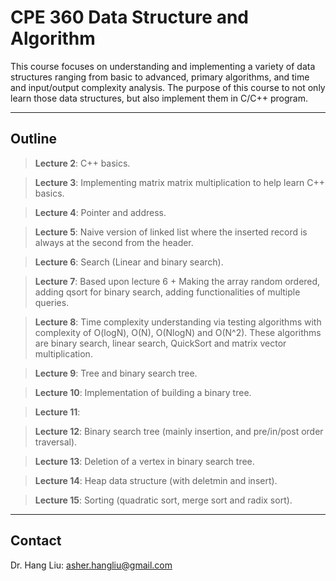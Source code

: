 # CPE 360 Data Structure and Algorithm

This course focuses on understanding and implementing a variety of data structures ranging from basic to advanced, primary algorithms, and time and input/output complexity analysis. The purpose of this course to not only learn those data structures, but also implement them in C/C++ program.


---
Outline 
---

> **Lecture 2**: C++ basics.

> **Lecture 3**: Implementing matrix matrix multiplication to help learn C++ basics.

> **Lecture 4**: Pointer and address.

> **Lecture 5**: Naive version of linked list where the inserted record is always at the second from the header.

> **Lecture 6**: Search (Linear and binary search).

> **Lecture 7**: Based upon lecture 6 + Making the array random ordered, adding qsort for binary search, adding functionalities of multiple queries.

> **Lecture 8**: Time complexity understanding via testing algorithms with complexity of O(logN), O(N), O(NlogN) and O(N^2). These algorithms are binary search, linear search, QuickSort and matrix vector multiplication.

> **Lecture 9**: Tree and binary search tree.

> **Lecture 10**: Implementation of building a binary tree.

> **Lecture 11**: 

> **Lecture 12**: Binary search tree (mainly insertion, and pre/in/post order traversal).

> **Lecture 13**: Deletion of a vertex in binary search tree.

> **Lecture 14**: Heap data structure (with deletmin and insert).

> **Lecture 15**: Sorting (quadratic sort, merge sort and radix sort).

---
Contact
---
Dr. Hang Liu: asher.hangliu@gmail.com
